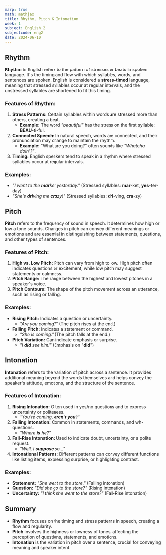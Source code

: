 ```yaml
---
marp: true
math: mathjax
title: Rhythm, Pitch & Intonation
week: 1
subject: English 2
subjectcode: eng2
date: 2024-06-10
---
```




## Rhythm

**Rhythm** in English refers to the pattern of stresses or beats in spoken language. It's the timing and flow with which syllables, words, and sentences are spoken. English is considered a **stress-timed** language, meaning that stressed syllables occur at regular intervals, and the unstressed syllables are shortened to fit this timing.

### Features of Rhythm:
1. **Stress Patterns:** Certain syllables within words are stressed more than others, creating a beat.
   - **Example:** The word *"beautiful"* has the stress on the first syllable: **BEAU**-ti-ful.
2. **Connected Speech:** In natural speech, words are connected, and their pronunciation may change to maintain the rhythm.
   - **Example:** "What are you doing?" often sounds like *"Whatcha doin'?"*.
3. **Timing:** English speakers tend to speak in a rhythm where stressed syllables occur at regular intervals.

### Examples:
- *"I went to the **mar**ket yesterday."* (Stressed syllables: **mar**-ket, **yes**-ter-day)
- *"She's **dri**ving me **cra**zy!"* (Stressed syllables: **dri**-ving, **cra**-zy)

## Pitch

**Pitch** refers to the frequency of sound in speech. It determines how high or low a tone sounds. Changes in pitch can convey different meanings or emotions and are essential in distinguishing between statements, questions, and other types of sentences.

### Features of Pitch:
1. **High vs. Low Pitch:** Pitch can vary from high to low. High pitch often indicates questions or excitement, while low pitch may suggest statements or calmness.
2. **Pitch Range:** The range between the highest and lowest pitches in a speaker's voice.
3. **Pitch Contours:** The shape of the pitch movement across an utterance, such as rising or falling.

### Examples:
- **Rising Pitch:** Indicates a question or uncertainty.
  - *"Are you coming?"* (The pitch rises at the end.)
- **Falling Pitch:** Indicates a statement or command.
  - *"She is coming."* (The pitch falls at the end.)
- **Pitch Variation:** Can indicate emphasis or surprise.
  - *"I **did** see him!"* (Emphasis on "**did**")

## Intonation

**Intonation** refers to the variation of pitch across a sentence. It provides additional meaning beyond the words themselves and helps convey the speaker's attitude, emotions, and the structure of the sentence.

### Features of Intonation:
1. **Rising Intonation:** Often used in yes/no questions and to express uncertainty or politeness.
   - *"You're coming, **aren't you**?"*
2. **Falling Intonation:** Common in statements, commands, and wh- questions.
   - *"Where **is** he?"*
3. **Fall-Rise Intonation:** Used to indicate doubt, uncertainty, or a polite request.
   - *"Well, I **suppose** so..."*
4. **Intonational Patterns:** Different patterns can convey different functions like listing items, expressing surprise, or highlighting contrast.

### Examples:
- **Statement:** *"She went to the store."* (Falling intonation)
- **Question:** *"Did she go to the store?"* (Rising intonation)
- **Uncertainty:** *"I think she went to the store?"* (Fall-Rise intonation)

## Summary

- **Rhythm** focuses on the timing and stress patterns in speech, creating a flow and regularity.
- **Pitch** involves the highness or lowness of tones, affecting the perception of questions, statements, and emotions.
- **Intonation** is the variation in pitch over a sentence, crucial for conveying meaning and speaker intent.

